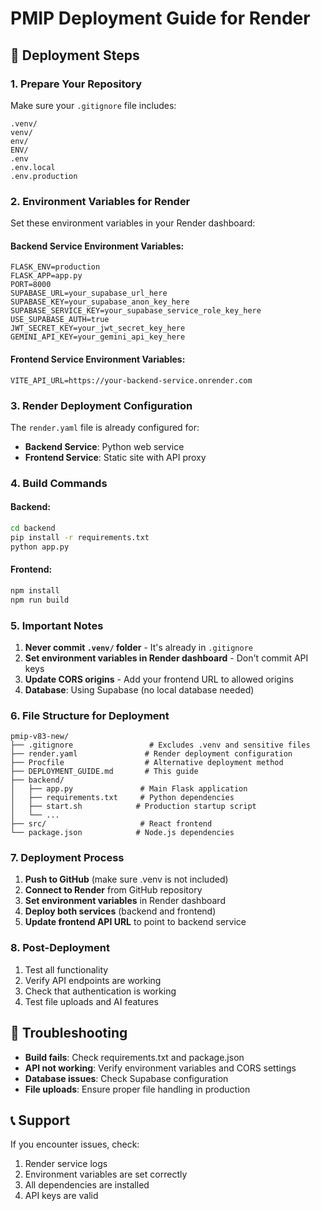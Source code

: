 # PMIP Deployment Guide for Render

## 🚀 Deployment Steps

### 1. Prepare Your Repository

Make sure your `.gitignore` file includes:
```
.venv/
venv/
env/
ENV/
.env
.env.local
.env.production
```

### 2. Environment Variables for Render

Set these environment variables in your Render dashboard:

#### Backend Service Environment Variables:
```
FLASK_ENV=production
FLASK_APP=app.py
PORT=8000
SUPABASE_URL=your_supabase_url_here
SUPABASE_KEY=your_supabase_anon_key_here
SUPABASE_SERVICE_KEY=your_supabase_service_role_key_here
USE_SUPABASE_AUTH=true
JWT_SECRET_KEY=your_jwt_secret_key_here
GEMINI_API_KEY=your_gemini_api_key_here
```

#### Frontend Service Environment Variables:
```
VITE_API_URL=https://your-backend-service.onrender.com
```

### 3. Render Deployment Configuration

The `render.yaml` file is already configured for:
- **Backend Service**: Python web service
- **Frontend Service**: Static site with API proxy

### 4. Build Commands

#### Backend:
```bash
cd backend
pip install -r requirements.txt
python app.py
```

#### Frontend:
```bash
npm install
npm run build
```

### 5. Important Notes

1. **Never commit `.venv/` folder** - It's already in `.gitignore`
2. **Set environment variables in Render dashboard** - Don't commit API keys
3. **Update CORS origins** - Add your frontend URL to allowed origins
4. **Database**: Using Supabase (no local database needed)

### 6. File Structure for Deployment

```
pmip-v83-new/
├── .gitignore                 # Excludes .venv and sensitive files
├── render.yaml               # Render deployment configuration
├── Procfile                  # Alternative deployment method
├── DEPLOYMENT_GUIDE.md       # This guide
├── backend/
│   ├── app.py               # Main Flask application
│   ├── requirements.txt     # Python dependencies
│   ├── start.sh            # Production startup script
│   └── ...
├── src/                     # React frontend
└── package.json            # Node.js dependencies
```

### 7. Deployment Process

1. **Push to GitHub** (make sure .venv is not included)
2. **Connect to Render** from GitHub repository
3. **Set environment variables** in Render dashboard
4. **Deploy both services** (backend and frontend)
5. **Update frontend API URL** to point to backend service

### 8. Post-Deployment

1. Test all functionality
2. Verify API endpoints are working
3. Check that authentication is working
4. Test file uploads and AI features

## 🔧 Troubleshooting

- **Build fails**: Check requirements.txt and package.json
- **API not working**: Verify environment variables and CORS settings
- **Database issues**: Check Supabase configuration
- **File uploads**: Ensure proper file handling in production

## 📞 Support

If you encounter issues, check:
1. Render service logs
2. Environment variables are set correctly
3. All dependencies are installed
4. API keys are valid
